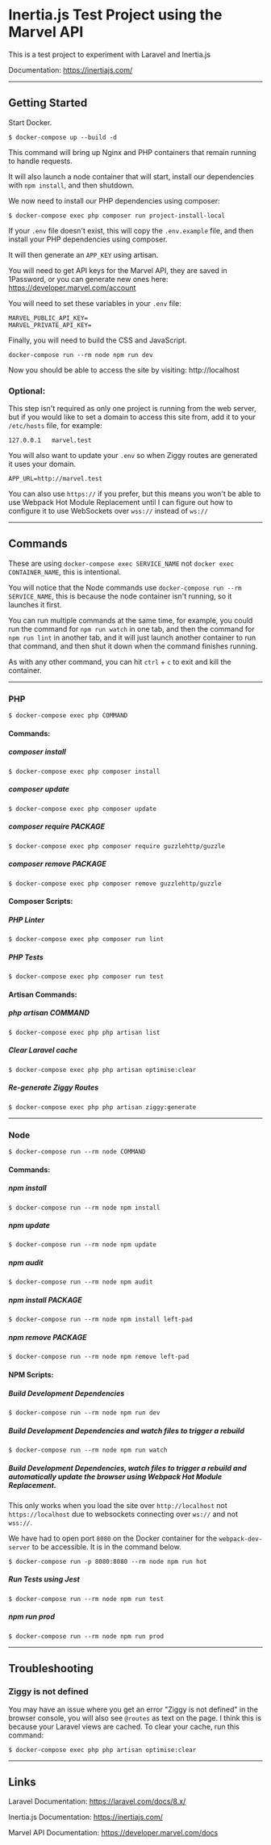 # Inertia.js Test Project using the Marvel API

This is a test project to experiment with Laravel and Inertia.js

Documentation: https://inertiajs.com/


---


## Getting Started

Start Docker.

```
$ docker-compose up --build -d
```

This command will bring up Nginx and PHP containers that remain running to handle requests.

It will also launch a node container that will start, install our dependencies with `npm install`, and then shutdown.

We now need to install our PHP dependencies using composer:

```
$ docker-compose exec php composer run project-install-local
```

If your `.env` file doesn't exist, this will copy the `.env.example` file, and then install your PHP dependencies using composer.

It will then generate an `APP_KEY` using artisan.

You will need to get API keys for the Marvel API, they are saved in 1Password, or you can generate new ones here:
https://developer.marvel.com/account

You will need to set these variables in your `.env` file:

```
MARVEL_PUBLIC_API_KEY=
MARVEL_PRIVATE_API_KEY=
```

Finally, you will need to build the CSS and JavaScript.

```
docker-compose run --rm node npm run dev
```

Now you should be able to access the site by visiting: http://localhost


### Optional:

This step isn't required as only one project is running from the web server, but if you would like to set a domain to access this site from, add it to your `/etc/hosts` file, for example:

```
127.0.0.1   marvel.test
```

You will also want to update your `.env` so when Ziggy routes are generated it uses your domain.

```
APP_URL=http://marvel.test
```

You can also use `https://` if you prefer, but this means you won't be able to use Webpack Hot Module Replacement until I can figure out how to configure it to use WebSockets over `wss://` instead of `ws://`


---


## Commands

These are using `docker-compose exec SERVICE_NAME` not `docker exec CONTAINER_NAME`, this is intentional.

You will notice that the Node commands use `docker-compose run --rm SERVICE_NAME`, this is because the node container isn't running, so it launches it first.

You can run multiple commands at the same time, for example, you could run the command for `npm run watch` in one tab, and then the command for `npm run lint` in another tab, and it will just launch another container to run that command, and then shut it down when the command finishes running.

As with any other command, you can hit `ctrl` + `c` to exit and kill the container.


---


### PHP

```
$ docker-compose exec php COMMAND
```


#### Commands:

##### composer install

```
$ docker-compose exec php composer install
```

##### composer update

```
$ docker-compose exec php composer update
```

##### composer require PACKAGE

```
$ docker-compose exec php composer require guzzlehttp/guzzle
```

##### composer remove PACKAGE

```
$ docker-compose exec php composer remove guzzlehttp/guzzle
```


#### Composer Scripts:

##### PHP Linter

```
$ docker-compose exec php composer run lint
```

##### PHP Tests

```
$ docker-compose exec php composer run test
```


#### Artisan Commands:

##### php artisan COMMAND

```
$ docker-compose exec php php artisan list
```

##### Clear Laravel cache

```
$ docker-compose exec php php artisan optimise:clear
```

##### Re-generate Ziggy Routes

```
$ docker-compose exec php php artisan ziggy:generate
```


---


### Node

```
$ docker-compose run --rm node COMMAND
```


#### Commands:

##### npm install

```
$ docker-compose run --rm node npm install
```

##### npm update

```
$ docker-compose run --rm node npm update
```

##### npm audit

```
$ docker-compose run --rm node npm audit
```

##### npm install PACKAGE

```
$ docker-compose run --rm node npm install left-pad
```

##### npm remove PACKAGE

```
$ docker-compose run --rm node npm remove left-pad
```


#### NPM Scripts:

##### Build Development Dependencies

```
$ docker-compose run --rm node npm run dev
```

##### Build Development Dependencies and watch files to trigger a rebuild

```
$ docker-compose run --rm node npm run watch
```

##### Build Development Dependencies, watch files to trigger a rebuild and automatically update the browser using Webpack Hot Module Replacement.

This only works when you load the site over `http://localhost` not `https://localhost` due to websockets connecting over `ws://` and not `wss://`.

We have had to open port `8080` on the Docker container for the `webpack-dev-server` to be accessible. It is in the command below.

```
$ docker-compose run -p 8080:8080 --rm node npm run hot
```

##### Run Tests using Jest

```
$ docker-compose run --rm node npm run test
```

##### npm run prod

```
$ docker-compose run --rm node npm run prod
```

---


## Troubleshooting

### Ziggy is not defined

You may have an issue where you get an error "Ziggy is not defined" in the browser console, you will also see `@routes` as text on the page. I think this is because your Laravel views are cached. To clear your cache, run this command:

```
$ docker-compose exec php php artisan optimise:clear
```

---


## Links

Laravel Documentation: https://laravel.com/docs/8.x/

Inertia.js Documentation: https://inertiajs.com/

Marvel API Documentation: https://developer.marvel.com/docs
